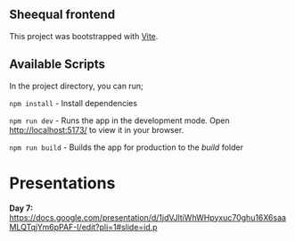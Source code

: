 ## Sheequal frontend

This project was bootstrapped with [Vite](https://vitejs.dev/).

## Available Scripts
In the project directory, you can run;

`npm install` - Install dependencies

`npm run dev` - Runs the app in the development mode.
Open [http://localhost:5173/](http://localhost:5173/) to view it in your browser.

`npm run build` - Builds the app for production to the _build_ folder

# Presentations
**Day 7:** https://docs.google.com/presentation/d/1jdVJltiWhWHpyxuc70ghu16X6saaMLQTqjYm6pPAF-I/edit?pli=1#slide=id.p
